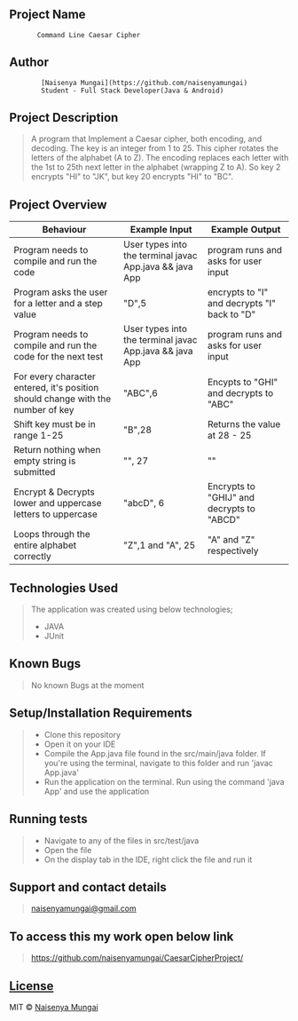 ## Project Name
           Command Line Caesar Cipher

## Author
            [Naisenya Mungai](https://github.com/naisenyamungai)
            Student - Full Stack Developer(Java & Android)


## Project Description
> A program that Implement a Caesar cipher, both encoding, and decoding. The key is an integer from 1 to 25.
  This cipher rotates the letters of the alphabet (A to Z). The encoding replaces each letter with the 1st to 25th
  next letter in the alphabet (wrapping Z to A). So key 2 encrypts "HI" to "JK", but key 20 encrypts "HI" to "BC".

## Project Overview

| Behaviour     | Example Input | Example Output  |
 | ------------- | ------------- | ------------- |
 | Program needs to compile and run the code  | User types into the terminal javac App.java && java App | program runs and asks for user input |
 | Program asks the user for a letter and a step value  | "D",5  | encrypts to "I" and decrypts "I" back to "D" |
 | Program needs to compile and run the code for the next test | User types into the terminal javac App.java && java App | program runs and asks for user input |
 | For every character entered, it's position should change with the number of key  | "ABC",6 | Encypts to  "GHI" and decrypts to "ABC"  |
 | Shift key must be in range 1-25  | "B",28  | Returns the value at 28 - 25  |
 | Return nothing when empty string is submitted  | "", 27  | ""  |
 | Encrypt & Decrypts lower and uppercase letters to uppercase | "abcD", 6  | Encrypts to "GHIJ" and decrypts to "ABCD" |
 | Loops through the entire alphabet correctly | "Z",1  and "A", 25 | "A" and "Z" respectively |


## Technologies Used
>The application was created using below technologies;
>- JAVA
>- JUnit


## Known Bugs
> No known Bugs at the moment

## Setup/Installation Requirements

>- Clone this repository
>- Open it on your IDE
>- Compile the App.java file found in the src/main/java folder. If you're using the terminal, navigate to this folder
    and run 'javac App.java'
>- Run the application on the terminal. Run using the command 'java App' and use the application

## Running tests
>- Navigate to any of the files in src/test/java
>- Open the file
>- On the display tab in the IDE, right click the file and run it

## Support and contact details
> naisenyamungai@gmail.com

## To access this my work open below link
> https://github.com/naisenyamungai/CaesarCipherProject/

## [License](https://github.com/naisenyamungai/CaesarCipherProject/LICENSE.md)

MIT © [Naisenya Mungai ](https://github.com/naisenyamungai)
